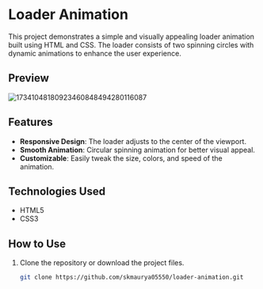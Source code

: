# Loader Animation

This project demonstrates a simple and visually appealing loader animation built using HTML and CSS. The loader consists of two spinning circles with dynamic animations to enhance the user experience.

## Preview
![17341048180923460848494280116087](https://github.com/user-attachments/assets/48d5e036-4b7b-47fd-8723-2bbfdd3f1157)


## Features

- **Responsive Design**: The loader adjusts to the center of the viewport.
- **Smooth Animation**: Circular spinning animation for better visual appeal.
- **Customizable**: Easily tweak the size, colors, and speed of the animation.

## Technologies Used

- HTML5
- CSS3

## How to Use

1. Clone the repository or download the project files.
   ```bash
   git clone https://github.com/skmaurya05550/loader-animation.git
